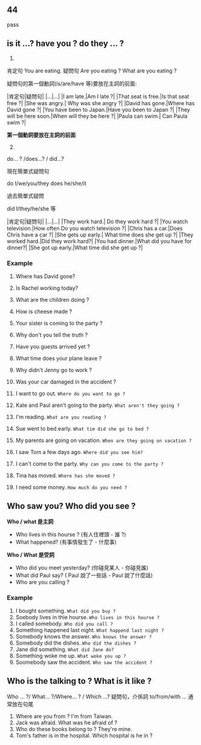 ## 44
pass

## is it ...? have you  ? do they ... ?

1. 
肯定句 You are eating.
疑問句 Are you eating ? What are you eating ?

疑問句的第一個動詞(is/are/have 等)要放在主詞的前面:

|肯定句|疑問句|
|...|...|
|I am late.|Am I late ?|
|That seat is free.|Is that seat free ?|
|She was angry.| Why was she angry ?|
|David has gone.|Where has David gone ?|
|You have been to Japan.|Have you been to Japan ?|
|They will be here soon.|When will they be here ?|
|Paula can swim.| Can Paula swim ?|

**第一個動詞要放在主詞的前面**

2. 

do... ? /does...? / did...?

現在簡單式疑問句 

do I/we/you/they
does he/she/it

過去簡單式疑問

did I/they/he/she 等

|肯定句|疑問句|
|...|...|
|They work hard.| Do they work hard ?|
|You watch television.|How often Do you watch television ?|
|Chris has a car.|Does Chris have a car ?|
|She gets up early.| What time does she get up ?|
|They worked hard.|Did they work hard?|
|You had dinner.|What did you have for dinner?|
|She got up early.|What time did she get up ?|

### Example
1. Where has David gone?
2. Is Rachel working today?
3. What are the children doing ?
4. How is cheese made ?
5. Your sister is coming to the party ?
6. Why don't you tell the truth ?
7. Have you guests arrived yet ?
8. What time does your plane leave ?
9. Why didn't Jenny go to work ?
10. Was your car damaged in the accident ?

1. I want to go out. `Where do you want to go ?`
2. Kate and Paul aren't going to the party. `What aren't they going ?`
3. I'm reading. `What are you reading ?`
4. Sue went to bed early. `What tim did she go to bed ?`
5. My parents are going on vacation. `When are they going on vacation ?`
6. I saw Tom a few days ago. `Where did you see him?`
7. I can't come to the party. `Why can you come to the party ?`
8. Tina has moved. `Where has she moved ?`
9. I need some money. `How much do you need ?`

## Who saw you? Who did you see ?

**Who / what 是主詞**

- Who lives in this hourse ? (有人住裡頭 - 誰 ?)
- What happened? (有事情發生了 - 什麼事)

**Who / What 是受詞**

- Who did you meet yesterday? (你碰見某人 - 你碰見誰)
- What did Paul say? ( Paul 說了一些話 - Paul 說了什麼話)
- Who are you calling ?

### Example

1. I bought something. `What did you buy ?`
2. Soebody lives in thie hourse. `Who lives in this hourse ?`
3. I called somebody. `Who did you call ?`
4. Something happened last night. `What happend last night ?`
5. Somebody knows the answer. `Who knows the answer ?`
6. Somebody did the dishes. `Who did the dishes ?`
7. Jane did something. `What did Jane do?`
8. Something woke me up. `What woke you up ?`
9. Soomebody saw the accident. `Who saw the accident ?`

## Who is the talking to ? What is it like ?

Who ... ?/ What... ?/Where... ? / Which ...? 疑問句，介係詞 to/from/with ... 通常放在句尾

1. Where are you from ? I'm from Taiwan.
2. Jack was afraid. What was he afraid of ?
3. Who do these books belong to ? They're mine.
4. Tom's father is in the hospital. Which hospital is he in ?

